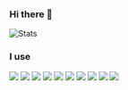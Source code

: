 ### Hi there 👋

![Stats](https://github-readme-stats.vercel.app/api?username=MondryDebo&show_icons=true&theme=default)

### I use

<a href="https://nodejs.org/" target="_blank" rel="nofollow noreferrer noopener"><img src="https://img.shields.io/badge/node.js%20-%2343853D.svg?&style=for-the-badge&logo=node.js&logoColor=white"/></a>
<a href="https://developer.mozilla.org/pl/docs/Web/JavaScript" target="_blank" rel="nofollow noreferrer noopener"><img src="https://img.shields.io/badge/javascript%20-%23323330.svg?&style=for-the-badge&logo=javascript&logoColor=%23F7DF1E"/></a>
<a href="https://getbootstrap.com/" target="_blank" rel="nofollow noreferrer noopener"><img src="https://img.shields.io/badge/bootstrap%20-%23563D7C.svg?&style=for-the-badge&logo=bootstrap&logoColor=white"/></a>
<a href="https://jquery.com/" target="_blank" rel="nofollow noreferrer noopener"><img src="https://img.shields.io/badge/jquery%20-%230769AD.svg?&style=for-the-badge&logo=jquery&logoColor=white"/></a>
<a href="" target="_blank" rel="nofollow noreferrer noopener"><img src="https://img.shields.io/static/v1?message=Express.JS&style=for-the-badge&label=&logoColor=FFFFFF&color=FFFFFF&cacheSeconds=86400"></a>
<a href="https://code.visualstudio.com/" target="_blank" rel="nofollow noreferrer noopener"><img src="https://img.shields.io/static/v1?message=Visual%20Studio%20Code&style=for-the-badge&label=&logo=visual%20studio%20code&logoColor=FFFFFF&color=252526&cacheSeconds=86400" /></a>
<a href="https://github.com/" target="_blank" rel="nofollow noreferrer noopener"><img src="https://img.shields.io/static/v1?message=GitHub&style=for-the-badge&label=&logo=github&logoColor=FFFFFF&color=000000&cacheSeconds=86400" /></a>
<a href="https://discord.js.org/#/" target="_blank" rel="nofollow noreferrer noopener"><img src="https://img.shields.io/static/v1?message=Discord.JS&style=for-the-badge&label=&logo=discord&logoColor=000000&color=1d66db&cacheSeconds=86400" /></a>
<a href="" target="_blank" rel="nofollow noreferrer noopener"><img src="https://img.shields.io/static/v1?message=Windows&style=for-the-badge&label=&logo=windows&logoColor=FFFFFF&color=0078D6&cacheSeconds=86400" /></a>
<a href="" target="_blank" rel="nofollow noreferrer noopener"><img src="https://img.shields.io/static/v1?message=Android&style=for-the-badge&label=&logo=android&logoColor=FFF&color=43853d&cacheSeconds=86400" /></a>
